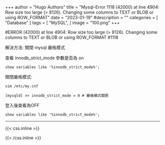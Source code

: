 +++
author = "Hugo Authors"
title = "Mysql-Error 1118 (42000) at line 4904: Row size too large (> 8126). Changing some columns to TEXT or BLOB or using ROW_FORMAT"
date = "2023-01-19"
#description = ""
categories = [
    "Database"
]
tags = [
    "MySQL",
]
image = "100.png"
+++

#ERROR (42000) at line 4904: Row size too large (> 8126). Changing some columns to TEXT or BLOB or using ROW_FORMAT #1118

解決方法: 關閉 mysql 嚴格模式

查看 innodb_strict_mode 參數是否為 on

    show variables like '%innodb_strict_mode%';
    
關閉嚴格模式:

    vim /etc/my.cnf
    
```mysql
[mysqld] >> innodb_strict_mode = 0 # 嚴格模式關閉
```

登入後查看為OFF

    show variables like '%innodb_strict_mode%';
    
***

{{< css.inline >}}
<style>
.emojify {
	font-family: Apple Color Emoji, Segoe UI Emoji, NotoColorEmoji, Segoe UI Symbol, Android Emoji, EmojiSymbols;
	font-size: 2rem;
	vertical-align: middle;
}
@media screen and (max-width:650px) {
  .nowrap {
    display: block;
    margin: 25px 0;
  }
}
</style>
{{< /css.inline >}}
